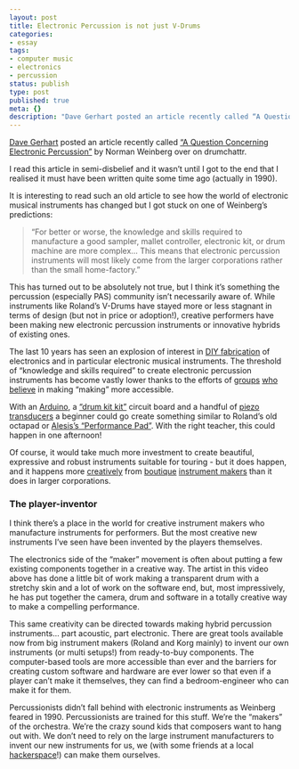 ```yaml
---
layout: post
title: Electronic Percussion is not just V-Drums
categories:
- essay
tags:
- computer music
- electronics
- percussion
status: publish
type: post
published: true
meta: {}
description: "Dave Gerhart posted an article recently called “A Question Concerning Electronic Percussion” by Norman Weinberg over on drumchattr. I read this article in"
---
```


[Dave Gerhart](http://twitter.com/#!/drgerhart) posted an article recently called [“A Question Concerning Electronic Percussion”](http://drumchattr.com/a-question-concerning-electronic-percussion/) by Norman Weinberg over on drumchattr.

I read this article in semi-disbelief and it wasn’t until I got to the end that I realised it must have been written quite some time ago (actually in 1990).

It is interesting to read such an old article to see how the world of electronic musical instruments has changed but I got stuck on one of Weinberg’s predictions:

> “For better or worse, the knowledge and skills required to manufacture a good sampler, mallet controller, electronic kit, or drum machine are more complex… This means that electronic percussion instruments will most likely come from the larger corporations rather than the small home-factory.”

This has turned out to be absolutely not true, but I think it’s something the percussion (especially PAS) community isn’t necessarily aware of. While instruments like Roland’s V-Drums have stayed more or less stagnant in terms of design (but not in price or adoption!), creative performers have been making new electronic percussion instruments or innovative hybrids of existing ones.

The last 10 years has seen an explosion of interest in [DIY fabrication](http://makezine.com/) of electronics and in particular electronic musical instruments. The threshold of “knowledge and skills required” to create electronic percussion instruments has become vastly lower thanks to the efforts of [groups](http://www.arduino.cc/) [who](http://www.processing.org/) [believe](http://www.sparkfun.com/) in making “making” more accessible.

With an [Arduino](http://www.arduino.cc/), a [“drum kit kit”](http://spikenzielabs.com/SpikenzieLabs/DrumKitKit.html) circuit board and a handful of [piezo transducers](http://contactmicrophones.com/products-prepiezo.html) a beginner could go create something similar to Roland’s old octapad or [Alesis’s “Performance Pad”](http://www.alesis.com/performancepad). With the right teacher, this could happen in one afternoon!

Of course, it would take much more investment to create beautiful, expressive and robust instruments suitable for touring - but it does happen, and it happens more [creatively](http://www.monome.org) from [boutique](http://www.wernick.net/) [instrument makers](http://www.alternatemode.com/) than it does in larger corporations.

### The player-inventor

I think there’s a place in the world for creative instrument makers who manufacture instruments for performers. But the most creative new instruments I’ve seen have been invented by the players themselves.

The electronics side of the “maker” movement is often about putting a few existing components together in a creative way. The artist in this video above has done a little bit of work making a transparent drum with a stretchy skin and a lot of work on the software end, but, most impressively, he has put together the  camera, drum and software in a totally creative way to make a compelling performance.

This same creativity can be directed towards making hybrid percussion instruments… part acoustic, part electronic. There are great tools available now from big instrument makers (Roland and Korg mainly) to invent our own instruments (or multi setups!) from ready-to-buy components. The computer-based tools are more accessible than ever and the barriers for creating custom software and hardware are ever lower so that even if a player can’t make it themselves, they can find a bedroom-engineer who can make it for them.

Percussionists didn’t fall behind with electronic instruments as Weinberg feared in 1990. Percussionists are trained for this stuff. We’re the “makers” of the orchestra. We’re the crazy sound kids that composers want to hang out with. We don’t need to rely on the large instrument manufacturers to invent our new instruments for us, we (with some friends at a local [hackerspace](http://hackerspaces.org/wiki/Hackerspaces)!) can make them ourselves.
